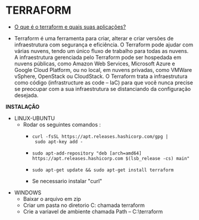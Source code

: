 # TERRAFORM

- [O que é o terraform e quais suas aplicações?](https://www.gocache.com.br/dicas/o-que-e-terraform-e-quais-suas-aplicacoes/)

- Terraform é uma ferramenta para criar, alterar e criar versões de infraestrutura com segurança e eficiência. O Terraform pode ajudar com várias nuvens, tendo um único fluxo de trabalho para todas as nuvens. A infraestrutura gerenciada pelo Terraform pode ser hospedada em nuvens públicas, como Amazon Web Services, Microsoft Azure e Google Cloud Platform, ou no local, em nuvens privadas, como VMWare vSphere, OpenStack ou CloudStack. O Terraform trata a infraestrutura como código (infrastructure as code – IaC) para que você nunca precise se preocupar com a sua infraestrutura se distanciando da configuração desejada.

**INSTALAÇÃO** 

- LINUX-UBUNTU
    - Rodar os seguintes comandos :
        - `curl -fsSL https://apt.releases.hashicorp.com/gpg | sudo apt-key add -`
        
        - `sudo apt-add-repository "deb [arch=amd64] https://apt.releases.hashicorp.com $(lsb_release -cs) main"`
        - `sudo apt-get update && sudo apt-get install terraform`
        - Se necessario instalar "curl"
- WINDOWS
    - Baixar o arquivo em zip
    - Criar um pasta no diretorio C: chamada terraform
    - Crie a variavel de ambiente chamada Path – C:\terraform 
